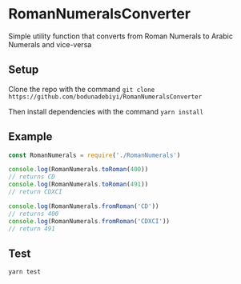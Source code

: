 # RomanNumeralsConverter
Simple utility function that converts from Roman Numerals to Arabic Numerals and vice-versa

## Setup
Clone the repo with the command
`git clone https://github.com/bodunadebiyi/RomanNumeralsConverter`

Then install dependencies with the command
`yarn install`

## Example
```js
const RomanNumerals = require('./RomanNumerals')

console.log(RomanNumerals.toRoman(400))
// returns CD
console.log(RomanNumerals.toRoman(491))
// return CDXCI

console.log(RomanNumerals.fromRoman('CD'))
// returns 400
console.log(RomanNumerals.fromRoman('CDXCI'))
// return 491
```
## Test
`yarn test`
